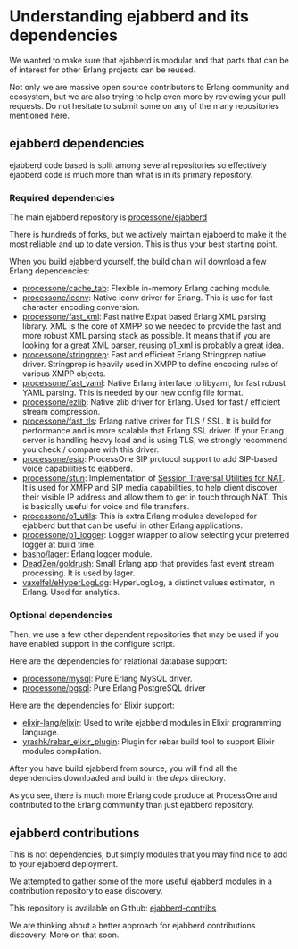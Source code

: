 # Understanding ejabberd and its dependencies

We wanted to make sure that ejabberd is modular and that parts that can be of interest for other Erlang projects can be reused.

Not only we are massive open source contributors to Erlang community and ecosystem, but we are also trying to help even more by reviewing your pull requests. Do not hesitate to submit some on any of the many repositories mentioned here.

## ejabberd dependencies

ejabberd code based is split among several repositories so effectively ejabberd code is much more than what is in its primary repository.

### Required dependencies

The main ejabberd repository is [processone/ejabberd](https://github.com/processone/ejabberd)

There is hundreds of forks, but we actively maintain ejabberd to make it the most reliable and up to date version. This is thus your best starting point.

When you build ejabberd yourself, the build chain will download a few Erlang dependencies:

* [processone/cache_tab](https://github.com/processone/cache_tab):   Flexible in-memory Erlang caching module.
* [processone/iconv](https://github.com/processone/iconv): Native iconv driver for Erlang. This is use for fast character encoding conversion.
* [processone/fast_xml](https://github.com/processone/fast_xml): Fast native Expat based Erlang XML parsing library. XML is the core of XMPP so we needed to provide the fast and more robust XML parsing stack as possible. It means that if you are looking for a great XML parser, reusing p1_xml is probably a great idea.
* [processone/stringprep](https://github.com/processone/stringprep): Fast and efficient Erlang Stringprep native driver. Stringprep is heavily used in XMPP to define encoding rules of various XMPP objects.
* [processone/fast_yaml](https://github.com/processone/fast_yaml): Native Erlang interface to libyaml, for fast robust YAML parsing. This is needed by our new config file format.
* [processone/ezlib](https://github.com/processone/ezlib): Native zlib driver for Erlang. Used for fast / efficient stream compression.
* [processone/fast_tls](https://github.com/processone/fast_tls): Erlang native driver for TLS / SSL. It is build for performance and is more scalable that Erlang SSL driver. If your Erlang server is handling heavy load and is using TLS, we strongly recommend you check / compare with this driver.
* [processone/esip](https://github.com/processone/esip): ProcessOne SIP protocol support to add SIP-based voice capabilities to ejabberd.
* [processone/stun](https://github.com/processone/stun): Implementation of [Session Traversal Utilities for NAT](https://en.wikipedia.org/wiki/STUN). It is used for XMPP and SIP media capabilities, to help client discover their visible IP address and allow them to get in touch through NAT. This is basically useful for voice and file transfers.
* [processone/p1_utils](https://github.com/processone/p1_utils): This is extra Erlang modules developed for ejabberd but that can be useful in other Erlang applications.
* [processone/p1_logger](https://github.com/processone/p1_logger): Logger wrapper to allow selecting your preferred logger at build time.
* [basho/lager](https://github.com/basho/lager): Erlang logger module.
* [DeadZen/goldrush](https://github.com/DeadZen/goldrush): Small Erlang app that provides fast event stream processing. It is used by lager.
* [vaxelfel/eHyperLogLog](https://github.com/vaxelfel/eHyperLogLog): HyperLogLog, a distinct values estimator, in Erlang. Used for analytics.

### Optional dependencies

Then, we use a few other dependent repositories that may be used if you have enabled support in the configure script.

Here are the dependencies for relational database support:

* [processone/mysql](https://github.com/processone/mysql): Pure Erlang MySQL driver.
* [processone/pgsql](https://github.com/processone/pgsql): Pure Erlang PostgreSQL driver

Here are the dependencies for Elixir support:

* [elixir-lang/elixir](https://github.com/elixir-lang/elixir): Used to write ejabberd modules in Elixir programming language.
* [yrashk/rebar_elixir_plugin](https://github.com/yrashk/rebar_elixir_plugin): Plugin for rebar build tool to support Elixir modules compilation.

After you have build ejabberd from source, you will find all the dependencies downloaded and build in the _deps_ directory.

As you see, there is much more Erlang code produce at ProcessOne and contributed to the Erlang community than just ejabberd repository.

## ejabberd contributions

This is not dependencies, but simply modules that you may find nice to add to your ejabberd deployment.

We attempted to gather some of the more useful ejabberd modules in a contribution repository to ease discovery.

This repository is available on Github: [ejabberd-contribs](https://github.com/processone/ejabberd-contrib)

We are thinking about a better approach for ejabberd contributions discovery. More on that soon.
